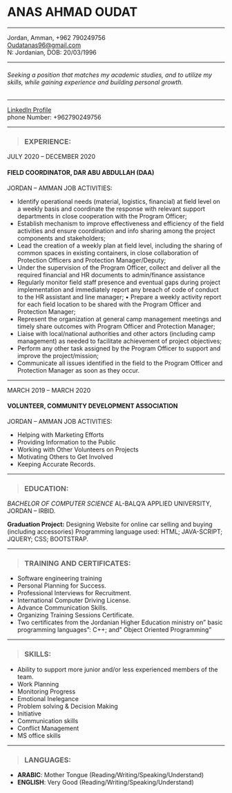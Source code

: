 # ANAS AHMAD OUDAT
 
-----

Jordan, Amman, +962 790249756<br> Oudatanas96@gmail.com<br> N: Jordanian, DOB: 20/03/1996

-----

###### Seeking a position that matches my academic studies, and to utilize my skills, while gaining experience and building personal growth.
-------

[LinkedIn Profile](www.linkedin.com/in/anas-ahmed-018599214)<br>
phone Number: +962790249756

-----
> ### EXPERIENCE: 
JULY 2020 – DECEMBER 2020
#### FIELD COORDINATOR, DAR ABU ABDULLAH (DAA)
JORDAN – AMMAN
JOB ACTIVITIES:
- Identify operational needs (material, logistics, financial) at field level on a weekly basis and coordinate the 
response with relevant support departments in close cooperation with the Program Officer;
- Establish mechanism to improve effectiveness and efficiency of the field activities and ensure coordination and 
info sharing among the project components and stakeholders;
- Lead the creation of a weekly plan at field level, including the sharing of common spaces in existing containers, 
in close collaboration of Protection Officers and Protection Manager/Deputy;
- Under the supervision of the Program Officer, collect and deliver all the required financial and HR documents to 
admin/finance assistance
- Regularly monitor field staff presence and eventual gaps during project implementation and immediately report 
any breach of code of conduct to the HR assistant and line manager;
• Prepare a weekly activity report for each field location to be shared with the Program Officer and Protection 
Manager;
- Represent the organization at general camp management meetings and timely share outcomes with Program 
Officer and Protection Manager;
- Liaise with local/national authorities and other actors (including camp management) as needed to facilitate 
achievement of project objectives;
- Perform any other task assigned by the Program Officer to support and improve the project/mission;
- Communicate all issues identified in the field to the Program Officer and Protection Manager as soon as they 
occur.

-----

MARCH 2019 – MARCH 2020
#### VOLUNTEER, COMMUNITY DEVELOPMENT ASSOCIATION
JORDAN – AMMAN
JOB ACTIVITIES:
- Helping with Marketing Efforts
- Providing Information to the Public
- Working with Other Volunteers on Projects
- Motivating Others to Get Involved
- Keeping Accurate Records.
- -----
> ### EDUCATION: ###

*BACHELOR OF COMPUTER SCIENCE*
AL-BALQ’A APPLIED UNIVERSITY, JORDAN – IRBID.

**Graduation Project:** Designing Website for online car selling and buying (including accessories) Programming language 
used: HTML; JAVA-SCRIPT; JQUERY; CSS; BOOTSTRAP.

-----
> ### TRAINING AND CERTIFICATES:

- Software engineering training
- Personal Planning for Success.
- Professional Interviews for Recruitment.
- International Computer Driving License.
- Advance Communication Skills.
- Organizing Training Sessions Certificate.
- Two certificates from the Jordanian Higher Education ministry on” basic programming languages”: C++; and” Object 
Oriented Programming”

-----

> ### SKILLS: 

- Ability to support more junior and/or less experienced members of the team. 
- Work Planning
- Monitoring Progress
- Emotional Inelegance
- Problem solving & Decision Making
- Initiative
- Communication skills
- Conflict Management 
- MS office skills

-----
> ### LANGUAGES: 

- **ARABIC**: Mother Tongue (Reading/Writing/Speaking/Understand) 
- **ENGLISH**: Very Good (Reading/Writing/Speaking/Understand)


